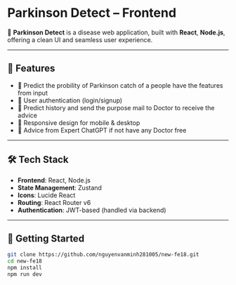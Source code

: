 # Parkinson Detect – Frontend

🍴 **Parkinson Detect** is a disease web application, built with **React**, **Node.js**, offering a clean UI and seamless user experience.

---

## 🌟 Features

- 🧭 Predict the probility of Parkinson catch of a people have the features from input
- 🔐 User authentication (login/signup)
- 🧾 Predict history and send the purpose mail to Doctor to receive the advice
- 📱 Responsive design for mobile & desktop
- 💬 Advice from Expert ChatGPT if not have any Doctor free

---

## 🛠️ Tech Stack

- **Frontend**: React, Node.js
- **State Management**: Zustand
- **Icons**: Lucide React
- **Routing**: React Router v6
- **Authentication**: JWT-based (handled via backend)

---

## 🚀 Getting Started

```bash
git clone https://github.com/nguyenvanminh281005/new-fe18.git
cd new-fe18
npm install
npm run dev
